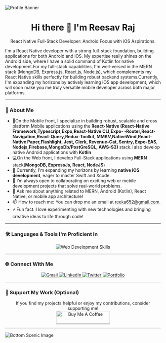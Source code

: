 ![Profile Banner](https://i.pinimg.com/736x/d6/40/e1/d640e11ed59ca56668dc6ee0836a389f.jpg)

<h1 align="center">Hi there 👋 I'm Reesav Raj</h1>

<p align="center">
React Native Full-Stack Developer: Android Focus with iOS Aspirations.

I'm  a React Native developer with a strong full-stack foundation, building applications for both Android and iOS. My expertise really shines on the Android side, where I have a solid command of Kotlin for native development.For my full-stack capabilities, I'm  well-versed in the MERN stack (MongoDB, Express.js, React.js, Node.js), which complements my React Native skills perfectly for building robust backend systems.Currently, I'm  expanding my horizons by actively learning iOS app development, which will soon make you me truly versatile mobile developer across both major platforms.
</p>

---

### 🌱 About Me

-  📱On the Mobile front, I specialize in building robust, scalable and cross platform Mobile applications using the **React-Native (React-Native Framework,Typescript,Expo,React-Native CLI,Expo- -Router,React-Navigation,React-Query,Redux-Toolkit, MMKV,NativeWind,React-Native Paper,Flashlight, Jest, Clerk, Revenue-Cat, Sentry, Expo-EAS, Nodejs,Firebase,MongoDb/PostGreSQL, AWS-S3)** stack.I also develop native Android applications with **Kotlin**
- 💻On the Web front, I develop Full-Stack  applications using **MERN** stack(**MongoDB, ExpressJs, React, NodeJS**)
- 🍎 Currently, I'm expanding my horizons by learning **native iOS development**, eager to master Swift and Xcode.
- 👯 I’m always open to collaborating on exciting web or mobile development projects that solve real-world problems.
- 💬 Ask me about anything related to MERN, Android (Kotlin), React Native, or mobile app architecture!
- 📫 How to reach me: You can drop me an email at [reeka652@gmail.com](mailto:reeka652@gmail.com).
- ⚡ Fun fact: I love experimenting with new technologies and bringing creative ideas to life through code!

---

### 🛠️ Languages & Tools I'm Proficient In

<p align="center">
  <img src="https://skillicons.dev/icons?i=html,css,js,ts,react,redux,nodejs,express,mongodb,mongoose,lua,tailwind,bootstrap,gmail,firebase,emacs,npm,postgres,supabase,kotlin,androidstudio,ktor,sqlite,xcode,swift,go,neovim,jest,gradle,bash,arch,bun,electron,ubuntu,vim,vite,git,github,vscode,postman,figma,aws,gcp,nginx,nix,docker,linux,npm,yarn,kali,powershell" alt="Web Development Skills" />
  
</p>

---



### 🌐 Connect With Me

<p align="center">
  <a href="mailto:reeka652@gmail.com">
    <img src="https://img.shields.io/badge/Gmail-D14836?style=for-the-badge&logo=gmail&logoColor=white" alt="Gmail" />
  </a>
  <a href="YOUR_LINKEDIN_PROFILE_URL" target="_blank">
    <img src="https://img.shields.io/badge/LinkedIn-0077B5?style=for-the-badge&logo=linkedin&logoColor=white" alt="LinkedIn" />
  </a>
  <a href="YOUR_TWITTER_PROFILE_URL" target="_blank">
    <img src="https://img.shields.io/badge/Twitter-1DA1F2?style=for-the-badge&logo=twitter&logoColor=white" alt="Twitter" />
  </a>
  <a href="YOUR_PORTFOLIO_WEBSITE_URL" target="_blank">
    <img src="https://img.shields.io/badge/Portfolio-FF5722?style=for-the-badge&logo=react&logoColor=white" alt="Portfolio" />
  </a>
</p>

---

### 🙏 Support My Work (Optional)

<p align="center">
  If you find my projects helpful or enjoy my contributions, consider supporting me!
  <br>
  <a href="YOUR_BUY_ME_A_COFFEE_LINK" target="_blank">
    <img src="https://www.buymeacoffee.com/assets/img/custom_images/orange_img.png" alt="Buy Me A Coffee" style="height: 41px !important;width: 174px !important;box-shadow: 0px 3px 2px 0px rgba(190, 190, 190, 0.5) !important;-webkit-box-shadow: 0px 3px 2px 0px rgba(190, 190, 190, 0.5) !important;" />
  </a>
</p>

---

![Bottom Scenic Image](https://i.pinimg.com/736x/e9/56/8c/e9568cd4b424a833caf1666090651252.jpg)
